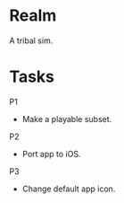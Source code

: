 # Realm
A tribal sim.

# Tasks
P1
* Make a playable subset.

P2
* Port app to iOS.

P3
* Change default app icon.


